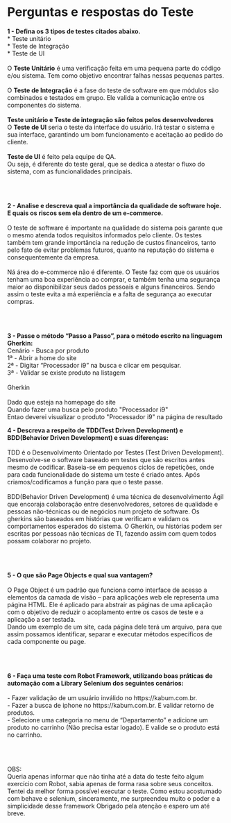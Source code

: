 <h1>Perguntas e respostas do Teste</h1>

<p><b>1 - Defina os 3 tipos de testes citados abaixo.</b><br>
    * Teste unitário<br>
    * Teste de Integração<br>
    * Teste de UI<br><br>
    O <b>Teste Unitário</b> é uma verificação feita em uma pequena parte do código e/ou sistema. Tem como objetivo encontrar
falhas nessas pequenas partes.<br><br>
    O <b>Teste de Integração</b> é a fase do teste de software em que módulos são combinados e testados em grupo. Ele valida a
comunicação entre os componentes do sistema.<br><br>
    <b>Teste unitário e Teste de integração são feitos pelos desenvolvedores</b><br>
    O <b>Teste de UI</b> seria o teste da interface do usuário. Irá testar o sistema e sua interface, garantindo um bom
funcionamento e aceitação ao pedido do cliente.<br><br>
    <b>Teste de UI</b> é feito pela equipe de QA.<br>
Ou seja, é diferente do teste geral, que se dedica a atestar o fluxo do sistema, com as funcionalidades principais.</p><br><br>

<p><b>2 - Analise e descreva qual a importância da qualidade de software hoje. E quais os riscos sem ela dentro de um e-commerce.</b><br><br>
    O teste de software é importante na qualidade do sistema pois garante que o mesmo atenda todos requisitos informados
pelo cliente. Os testes também tem grande importância na redução de custos financeiros, tanto pelo fato de evitar
problemas futuros, quanto na reputação do sistema e consequentemente da empresa.<br><br>
    Ná área do e-commerce não é diferente. O Teste faz com que os usuários tenham uma boa experiência ao comprar, e também
tenha uma segurança maior ao disponibilizar seus dados pessoais e alguns financeiros. Sendo assim o teste evita a má experiência
e a falta de segurança ao executar compras.</p><br><br>

<p><b>3 - Passe o método “Passo a Passo”, para o método escrito na linguagem Gherkin:</b><br>
Cenário - Busca por produto<br>
    1ª - Abrir a home do site<br>
    2ª - Digitar “Processador i9” na busca e clicar em pesquisar.<br>
    3ª - Validar se existe produto na listagem<br><br>
Gherkin<br><br>
    Dado que esteja na homepage do site<br>
    Quando fazer uma busca pelo produto "Processador i9"<br>
    Entao deverei visualizar o produto "Processador i9" na página de resultado</p>

<p><b>4 - Descreva a respeito de TDD(Test Driven Development) e BDD(Behavior Driven Development) e suas diferenças:</b><br><br>
    TDD é o Desenvolvimento Orientado por Testes (Test Driven Development). Desenvolve-se o software baseado em testes
que são escritos antes mesmo de codificar.
Baseia-se em pequenos ciclos de repetições, onde para cada funcionalidade do sistema um teste é criado antes. Após
criamos/codificamos a função para que o teste passe.<br><br>
    BDD(Behavior Driven Development) é uma técnica de desenvolvimento Ágil que encoraja colaboração entre desenvolvedores,
setores de qualidade e pessoas não-técnicas ou de negócios num projeto de software. Os gherkins são baseados em histórias
que verificam e validam os comportamentos esperados do sistema. O Gherkin, ou histórias podem ser escritas por pessoas
não técnicas de TI, fazendo assim com quem todos possam colaborar no projeto.</p><br><br>

<p><b>5 - O que são Page Objects e qual sua vantagem?</b><br><br>
    O Page Object é um padrão que funciona como interface de acesso a elementos da camada de visão – para aplicações web
ele representa uma página HTML. Ele é aplicado para abstrair as páginas de uma aplicação com o objetivo de reduzir o
acoplamento entre os casos de teste e a aplicação a ser testada.<br>
    Dando um exemplo de um site, cada página dele terá um arquivo, para que assim possamos identificar, separar e
executar métodos específicos de cada componente ou page.</p><br><br>

<p><b>6 - Faça uma teste com Robot Framework, utilizando boas práticas de automação com a Library Selenium dos seguintes cenários:</b><br><br>
    - Fazer validação de um usuário inválido no https://kabum.com.br.<br>
    - Fazer a busca de iphone no https://kabum.com.br. E validar retorno de produtos.<br>
    - Selecione uma categoria no menu de “Departamento” e adicione um produto no
carrinho (Não precisa estar logado). E valide se o produto está no carrinho.</p><br><br>

 <p>OBS:<br>
     Queria apenas informar que não tinha até a data do teste feito algum exercício com Robot, sabia apenas de forma rasa
 sobre seus conceitos.
 Tentei da melhor forma possível executar o teste.
 Como estou acostumado com behave e selenium, sinceramente, me surpreendeu muito o poder e a simplicidade desse framework
 Obrigado pela atenção e espero um até breve.</p>
